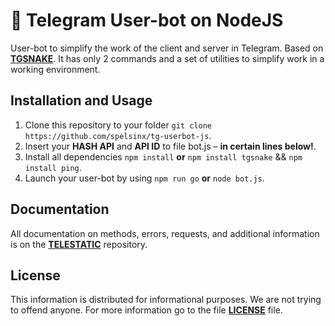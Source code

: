 # 🚀 Telegram User-bot on NodeJS
User-bot to simplify the work of the client and server in Telegram. Based on **[TGSNAKE](https://github.com/tgsnake/tgsnake)**. It has only 2 commands and a set of utilities to simplify work in a working environment.

## Installation and Usage

1. Clone this repository to your folder `git clone https://github.com/spelsinx/tg-userbot-js`.
2. Insert your **HASH API** and **API ID** to file bot.js – **in certain lines below!**.
3. Install all dependencies `npm install` **or** `npm install tgsnake` && `npm install ping`.
4. Launch your user-bot by using `npm run go` **or** `node bot.js`.

## Documentation

All documentation on methods, errors, requests, and additional information is on the **[TELESTATIC](https://github.com/spelsinx/telestatic)** repository.

## License 

This information is distributed for informational purposes. We are not trying to offend anyone. For more information go to the file **[LICENSE](https://github.com/spelsinx/tg-userbot-js/blob/main/LICENSE)** file. 












